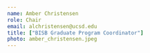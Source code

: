 ```yaml
---
name: Amber Christensen
role: Chair
email: alchristensen@ucsd.edu
title: ["BISB Graduate Program Coordinator"]
photo: amber_christensen.jpeg
---
```

